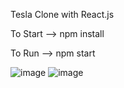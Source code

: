 Tesla Clone with React.js

To Start
--> npm install 

To Run
--> npm start

![image](https://user-images.githubusercontent.com/57897149/120852906-814dea00-c598-11eb-9b9b-d15f0f0fa087.png)
![image](https://user-images.githubusercontent.com/57897149/120852938-8f036f80-c598-11eb-9bac-753516d8314a.png)


